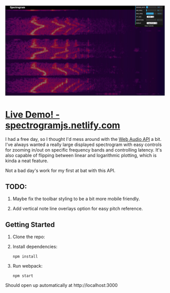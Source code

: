 ![Spectrogram Screen Shot](/screenshot.jpg 'Spectrogram Screen Shot')

# [Live Demo! - spectrogramjs.netlify.com](https://spectrogramjs.netlify.com)

I had a free day, so I thought I'd mess around with the [Web Audio API](https://developer.mozilla.org/en-US/docs/Web/API/Web_Audio_API) a bit. I've always wanted a really large displayed spectrogram with easy controls for zooming in/out on specific frequency bands and controlling latency. It's also capable of flipping between linear and logarithmic plotting, which is kinda a neat feature.

Not a bad day's work for my first at bat with this API.

## TODO:

1.  Maybe fix the toolbar styling to be a bit more mobile friendly.

2.  Add vertical note line overlays option for easy pitch reference.

## Getting Started

1.  Clone the repo:

2.  Install dependencies:

        npm install

3.  Run webpack:

        npm start

Should open up automatically at http://localhost:3000
